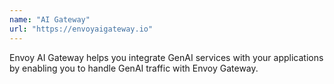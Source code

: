 ```yaml
---
name: "AI Gateway"
url: "https://envoyaigateway.io"
---
```

Envoy AI Gateway helps you integrate GenAI services with your applications by enabling you to handle GenAI traffic with Envoy Gateway.